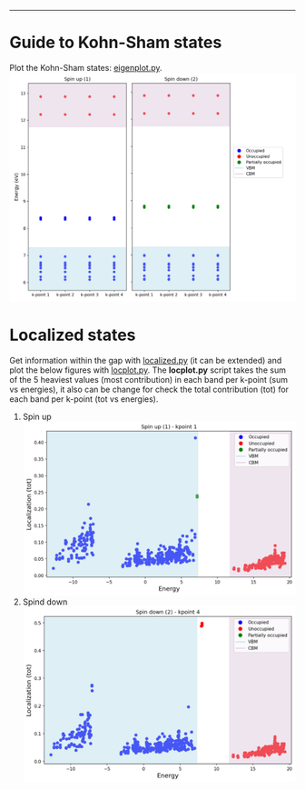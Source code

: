 ---
# Guide to Kohn-Sham states
Plot the Kohn-Sham states: [eigenplot.py](https://github.com/JosephPVera/DFT-calculations/blob/main/DFT/scripts/eigenplot.py).
![Alt text](https://github.com/JosephPVera/Investigation-cBN/blob/main/DFT%20calculations/Point-defects/PBE/screnning-defects/Guide/images/guide.png)

# Localized states
Get information within the gap with [localized.py](https://github.com/JosephPVera/DFT-calculations/blob/main/DFT/scripts/localized.py) (it can be extended) and plot the below figures with [locplot.py](https://github.com/JosephPVera/DFT-calculations/blob/main/DFT/scripts/locplot.py). The **locplot.py** script takes the sum of the 5 heaviest values (most contribution) ​​in each band per k-point (sum vs energies), it also can be change for check the total contribution (tot) for each band per k-point (tot vs energies).
1. Spin up
![Alt text](https://github.com/JosephPVera/Investigation-cBN/blob/main/DFT%20calculations/Point-defects/PBE/screnning-defects/Guide/images/Spin_up-kpoint_1.png)
2. Spind down
![Alt text](https://github.com/JosephPVera/Investigation-cBN/blob/main/DFT%20calculations/Point-defects/PBE/screnning-defects/Guide/images/Spin_down-kpoint_4.png)
